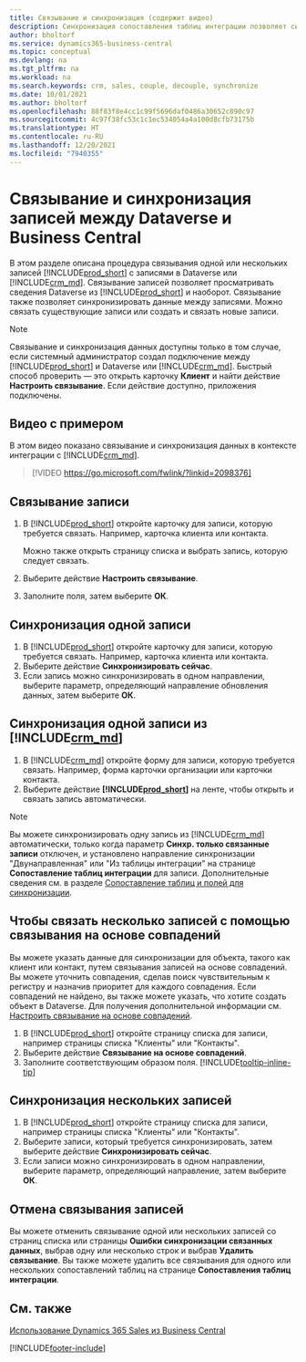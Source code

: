 ```yaml
---
title: Связывание и синхронизация (содержит видео)
description: Синхронизация сопоставления таблиц интеграции позволяет синхронизировать данные во всех записях в связанных таблицах в Business Central и в Dynamics 365 Sales.
author: bholtorf
ms.service: dynamics365-business-central
ms.topic: conceptual
ms.devlang: na
ms.tgt_pltfrm: na
ms.workload: na
ms.search.keywords: crm, sales, couple, decouple, synchronize
ms.date: 10/01/2021
ms.author: bholtorf
ms.openlocfilehash: 88f83f8e4cc1c99f5696daf0486a30652c890c97
ms.sourcegitcommit: 4c97f38fc53c1c1ec534054a4a100d8cfb73175b
ms.translationtype: HT
ms.contentlocale: ru-RU
ms.lasthandoff: 12/20/2021
ms.locfileid: "7940355"
---
```

# <a name="coupling-and-synchronizing-records-between-dataverse-and-business-central"></a>Связывание и синхронизация записей между Dataverse и Business Central

В этом разделе описана процедура связывания одной или нескольких записей [!INCLUDE[prod_short](includes/prod_short.md)] с записями в Dataverse или [!INCLUDE[crm_md](includes/crm_md.md)]. Связывание записей позволяет просматривать сведения Dataverse из [!INCLUDE[prod_short](includes/prod_short.md)] и наоборот. Связывание также позволяет синхронизировать данные между записями. Можно связать существующие записи или создать и связать новые записи.

> [!Note]
> Связывание и синхронизация данных доступны только в том случае, если системный администратор создал подключение между [!INCLUDE[prod_short](includes/prod_short.md)] и Dataverse или [!INCLUDE[crm_md](includes/crm_md.md)]. Быстрый способ проверить — это открыть карточку **Клиент** и найти действие **Настроить связывание**. Если действие доступно, приложения подключены.   

## <a name="video-example"></a>Видео с примером
В этом видео показано связывание и синхронизация данных в контексте интеграции с [!INCLUDE[crm_md](includes/crm_md.md)].

> [!VIDEO https://go.microsoft.com/fwlink/?linkid=2098376]

## <a name="to-couple-a-record"></a>Связывание записи  
1.  В [!INCLUDE[prod_short](includes/prod_short.md)] откройте карточку для записи, которую требуется связать. Например, карточка клиента или контакта.  

    Можно также открыть страницу списка и выбрать запись, которую следует связать.  

2.  Выберите действие **Настроить связывание**.  
3.  Заполните поля, затем выберите **ОК**.  

## <a name="to-synchronize-a-single-record"></a>Синхронизация одной записи  
1.  В [!INCLUDE[prod_short](includes/prod_short.md)] откройте карточку для записи, которую требуется связать. Например, карточка клиента или контакта.  
2.  Выберите действие **Синхронизировать сейчас**.  
3.  Если запись можно синхронизировать в одном направлении, выберите параметр, определяющий направление обновления данных, затем выберите **ОК**.  

## <a name="to-synchronize-a-single-record-from-crm_md"></a>Синхронизация одной записи из [!INCLUDE[crm_md](includes/crm_md.md)]  
1.  В [!INCLUDE[crm_md](includes/crm_md.md)] откройте форму для записи, которую требуется связать. Например, форма карточки организации или карточки контакта.  
2.  Выберите действие **[!INCLUDE[prod_short](includes/prod_short.md)]** на ленте, чтобы открыть и связать запись автоматически.

> [!Note]
> Вы можете синхронизировать одну запись из [!INCLUDE[crm_md](includes/crm_md.md)] автоматически, только когда параметр **Синхр. только связанные записи** отключен, и установлено направление синхронизации "Двунаправленная" или "Из таблицы интеграции" на странице **Сопоставление таблиц интеграции** для записи. Дополнительные сведения см. в разделе [Сопоставление таблиц и полей для синхронизации](admin-how-to-modify-table-mappings-for-synchronization.md#creating-new-records).     

## <a name="to-couple-multiple-records-using-match-based-coupling"></a>Чтобы связать несколько записей с помощью связывания на основе совпадений

Вы можете указать данные для синхронизации для объекта, такого как клиент или контакт, путем связывания записей на основе совпадений. Вы можете уточнить совпадения, сделав поиск чувствительным к регистру и назначив приоритет для каждого совпадения. Если совпадений не найдено, вы также можете указать, что хотите создать объект в Dataverse. Для получения дополнительной информации см. [Настроить связывание на основе совпадений](admin-how-to-set-up-a-dynamics-crm-connection.md#customize-the-match-based-coupling).  

1. В [!INCLUDE[prod_short](includes/prod_short.md)] откройте страницу списка для записи, например страницы списка "Клиенты" или "Контакты".
2. Выберите действие **Связывание на основе совпадений**.
3. Заполните соответствующим образом поля. [!INCLUDE[tooltip-inline-tip](includes/tooltip-inline-tip_md.md)]

## <a name="to-synchronize-multiple-records"></a>Синхронизация нескольких записей  
1.  В [!INCLUDE[prod_short](includes/prod_short.md)] откройте страницу списка для записи, например страницы списка "Клиенты" или "Контакты".  
2.  Выберите записи, который требуется синхронизировать, затем выберите действие **Синхронизировать сейчас**.  
3.  Если записи можно синхронизировать в одном направлении, выберите параметр, определяющий направление, затем выберите **ОК**.  

## <a name="uncoupling-records"></a>Отмена связывания записей
Вы можете отменить связывание одной или нескольких записей со страниц списка или страницы **Ошибки синхронизации связанных данных**, выбрав одну или несколько строк и выбрав **Удалить связывание**. Вы также можете удалить все связывания для одного или нескольких сопоставлений таблиц на странице **Сопоставления таблиц интеграции**.

## <a name="see-also"></a>См. также  
[Использование Dynamics 365 Sales из Business Central](marketing-integrate-dynamicscrm.md)


[!INCLUDE[footer-include](includes/footer-banner.md)]